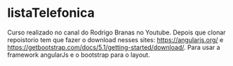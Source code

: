 # listaTelefonica
 Curso realizado no canal do Rodrigo Branas no Youtube.
 Depois que clonar repoistorio tem que fazer o download nesses sites: https://angularjs.org/ e https://getbootstrap.com/docs/5.1/getting-started/download/.
 Para usar a framework angularJs e o bootstrap para o layout.
